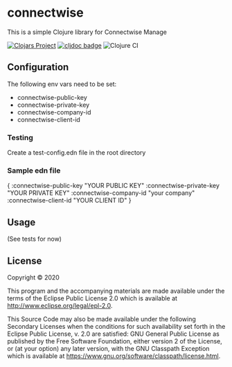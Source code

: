 # connectwise

This is a simple Clojure library for Connectwise Manage

[![Clojars Project](https://img.shields.io/clojars/v/org.clojars.zpeters/connectwise.svg)](https://clojars.org/org.clojars.zpeters/connectwise)
[![cljdoc badge](https://cljdoc.org/badge/org.clojars.zpeters/connectwise)](https://cljdoc.org/d/org.clojars.zpeters/connectwise/CURRENT)
![Clojure CI](https://github.com/zpeters/connectwise-clojure/workflows/Clojure%20CI/badge.svg)

## Configuration
The following env vars need to be set:
- connectwise-public-key 
- connectwise-private-key
- connectwise-company-id
- connectwise-client-id

### Testing
Create a test-config.edn file in the root directory

### Sample edn file
{
 :connectwise-public-key "YOUR PUBLIC KEY"
 :connectwise-private-key "YOUR PRIVATE KEY"
 :connectwise-company-id "your company"
 :connectwise-client-id "YOUR CLIENT ID"
 }
 
## Usage
(See tests for now)

## License

Copyright © 2020

This program and the accompanying materials are made available under the
terms of the Eclipse Public License 2.0 which is available at
http://www.eclipse.org/legal/epl-2.0.

This Source Code may also be made available under the following Secondary
Licenses when the conditions for such availability set forth in the Eclipse
Public License, v. 2.0 are satisfied: GNU General Public License as published by
the Free Software Foundation, either version 2 of the License, or (at your
option) any later version, with the GNU Classpath Exception which is available
at https://www.gnu.org/software/classpath/license.html.
